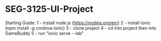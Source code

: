 # SEG-3125-UI-Project

Starting Guide:
1 - install node.js (https://nodejs.org/en/)
2 - install ionic (npm install -g cordova ionic)
3 - clone project
4 - cd into project then into GameBuddy
5 - run "ionic serve --lab"
